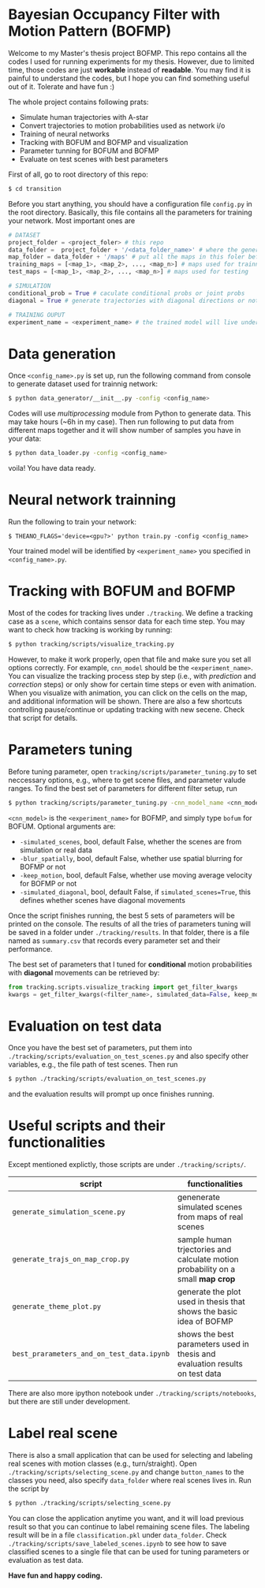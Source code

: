 # Bayesian Occupancy Filter with Motion Pattern (BOFMP)

Welcome to my Master's thesis project BOFMP. This repo contains all the codes I used for running experiments for my thesis. However, due to limited time, those codes are just **workable** instead of **readable**. You may find it is painful to understand the codes, but I hope you can find something useful out of it. Tolerate and have fun :)

The whole project contains following prats:

  - Simulate human trajectories with A-star
  - Convert trajectories to motion probabilities used as network i/o
  - Training of neural networks
  - Tracking with BOFUM and BOFMP and visualization
  - Parameter tunning for BOFUM and BOFMP
  - Evaluate on test scenes with best parameters

First of all, go to root directory of this repo:
```sh
$ cd transition
```
Before you start anything, you should have a configuration file `config.py` in the root directory. Basically, this file contains all the parameters for training your network. Most important ones are

```python
# DATASET
project_folder = <project_foler> # this repo
data_folder =  project_folder + '/<data_folder_name>' # where the generated data goes to
map_folder = data_folder + '/maps' # put all the maps in this foler before generating data
training_maps = [<map_1>, <map_2>, ..., <map_n>] # maps used for trainning and validation (9:1)
test_maps = [<map_1>, <map_2>, ..., <map_n>] # maps used for testing

# SIMULATION
conditional_prob = True # caculate conditional probs or joint probs
diagonal = True # generate trajectories with diagonal directions or not

# TRAINING OUPUT
experiment_name = <experiment_name> # the trained model will live under ./trained_models/<experiment_name>
```

# Data generation

Once `<config_name>.py` is set up, run the following command from console to generate dataset used for trainnig network:

```sh
$ python data_generator/__init__.py -config <config_name>
```
Codes will use *multiprocessing* module from Python to generate data. This may take hours (~6h in my case). Then run following to put data from different maps together and it will show number of samples you have in your data:
```sh
$ python data_loader.py -config <config_name>
```
voila! You have data ready.

# Neural network trainning

Run the following to train your network:
```
$ THEANO_FLAGS='device=<gpu?>' python train.py -config <config_name>
```
Your trained model will be identified by `<experiment_name>` you specified in `<config_name>.py`.

# Tracking with BOFUM and BOFMP
Most of the codes for tracking lives under `./tracking`. We define a tracking case as a `scene`, which contains sensor data for each time step. You may want to check how tracking is working by running:

```sh
$ python tracking/scripts/visualize_tracking.py
```
However, to make it work properly, open that file and make sure you set all options correctly. For example, `cnn_model` should be the `<experiment_name>`. You can visualize the tracking process step by step (i.e., with *prediction* and *correction* steps) or only show for certain time steps or even with animation. When you visualize with animation, you can click on the cells on the map, and additional information will be shown. There are also a few shortcuts controlling pause/continue or updating tracking with new secene. Check that script for details.

# Parameters tuning
Before tuning parameter, open `tracking/scripts/parameter_tuning.py` to set neccessary options, e.g., where to get scene files, and parameter valude ranges. To find the best set of parameters for different filter setup, run
```sh
$ python tracking/scripts/parameter_tuning.py -cnn_model_name <cnn_model> -metric <metric>
```
`<cnn_model>` is the `<experiment_name>` for BOFMP, and simply type `bofum` for BOFUM. Optional arguments are:

- `-simulated_scenes`, bool, default False, whether the scenes are from simulation or real data
- `-blur_spatially`, bool, default False, whether use spatial blurring for BOFMP or not
- `-keep_motion`, bool, default False, whether use moving average velocity for BOFMP or not
- `-simulated_diagonal`, bool, default False, if `simulated_scenes=True`, this defines whether scenes have diagonal movements

Once the script finishes running, the best 5 sets of parameters will be printed on the console. The results of all the tries of parameters tuning will be saved in a folder under `./tracking/results`. In that folder, there is a file named as `summary.csv` that records every parameter set and their performance.

The best set of parameters that I tuned for **conditional** motion probabilities with **diagonal** movements can be retrieved by:

```python
from tracking.scripts.visualize_tracking import get_filter_kwargs
kwargs = get_filter_kwargs(<filter_name>, simulated_data=False, keep_motion=False, spatial_blur=False)
```
# Evaluation on test data
Once you have the best set of parameters, put them into `./tracking/scripts/evaluation_on_test_scenes.py` and also specify other variables, e.g., the file path of test scenes. Then run
```sh
$ python ./tracking/scripts/evaluation_on_test_scenes.py
```
and the evaluation results will prompt up once finishes running.

# Useful scripts and their functionalities
Except mentioned explictly, those scripts are under `./tracking/scripts/`.

| script | functionalities |
| ------ | ------ |
| `generate_simulation_scene.py` | genenerate simulated scenes from maps of real scenes |
| `generate_trajs_on_map_crop.py` | sample human trjectories and calculate motion probability on a small **map crop** |
| `generate_theme_plot.py` | generate the plot used in thesis that shows the basic idea of BOFMP |
| `best_prarameters_and_on_test_data.ipynb` | shows the best parameters used in thesis and evaluation results on test data|

There are also more ipython notebook under `./tracking/scripts/notebooks`, but there are still under development.

# Label real scene
There is also a small application that can be used for selecting and labeling real scenes with motion classes (e.g., turn/straight). Open `./tracking/scripts/selecting_scene.py` and change `button_names` to the classes you need, also specify `data_folder` where real scenes lives in. Run the script by
```sh
$ python ./tracking/scripts/selecting_scene.py
```
You can close the application anytime you want, and it will load previous result so that you can continue to label remaining scene files. The labeling result will be in a file `classification.pkl` under `data_folder`. Check `./tracking/scripts/save_labeled_scenes.ipynb` to see how to save classified scenes to a single file that can be used for tuning parameters or evaluation as test data.

**Have fun and happy coding.**
